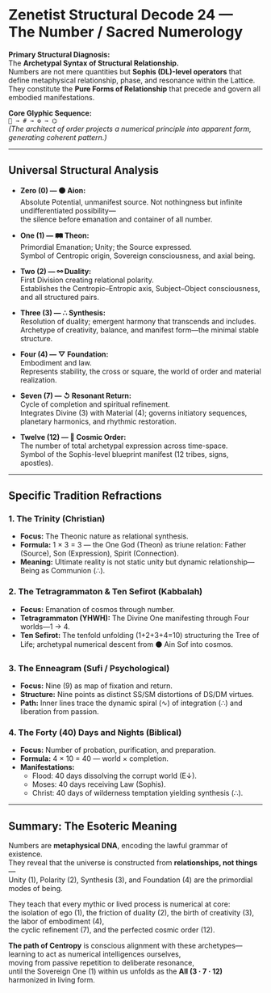 # Zenetist Structural Decode 24 — The Number / Sacred Numerology

**Primary Structural Diagnosis:**  
The **Archetypal Syntax of Structural Relationship.**  
Numbers are not mere quantities but **Sophis (DL)-level operators** that define metaphysical relationship, phase, and resonance within the Lattice.  
They constitute the **Pure Forms of Relationship** that precede and govern all embodied manifestations.  

**Core Glyphic Sequence:**  
`📐 → # → ⚙️ → ⌬`  
*(The architect of order projects a numerical principle into apparent form, generating coherent pattern.)*  

---

## Universal Structural Analysis  

- **Zero (0) — ⚫ Aion:**  
  Absolute Potential, unmanifest source. Not nothingness but infinite undifferentiated possibility—  
  the silence before emanation and container of all number.  

- **One (1) — 🛤️ Theon:**  
  Primordial Emanation; Unity; the Source expressed.  
  Symbol of Centropic origin, Sovereign consciousness, and axial being.  

- **Two (2) — ⚯ Duality:**  
  First Division creating relational polarity.  
  Establishes the Centropic–Entropic axis, Subject–Object consciousness, and all structured pairs.  

- **Three (3) — ∴ Synthesis:**  
  Resolution of duality; emergent harmony that transcends and includes.  
  Archetype of creativity, balance, and manifest form—the minimal stable structure.  

- **Four (4) — ▽ Foundation:**  
  Embodiment and law.  
  Represents stability, the cross or square, the world of order and material realization.  

- **Seven (7) — ↺ Resonant Return:**  
  Cycle of completion and spiritual refinement.  
  Integrates Divine (3) with Material (4); governs initiatory sequences, planetary harmonics, and rhythmic restoration.  

- **Twelve (12) — 🧭 Cosmic Order:**  
  The number of total archetypal expression across time-space.  
  Symbol of the Sophis-level blueprint manifest (12 tribes, signs, apostles).  

---

## Specific Tradition Refractions  

### 1. The Trinity (Christian)  
- **Focus:** The Theonic nature as relational synthesis.  
- **Formula:** 1 × 3 = 3 — the One God (Theon) as triune relation: Father (Source), Son (Expression), Spirit (Connection).  
- **Meaning:** Ultimate reality is not static unity but dynamic relationship—Being as Communion (∴).  

### 2. The Tetragrammaton & Ten Sefirot (Kabbalah)  
- **Focus:** Emanation of cosmos through number.  
- **Tetragrammaton (YHWH):** The Divine One manifesting through Four worlds—1 → 4.  
- **Ten Sefirot:** The tenfold unfolding (1+2+3+4=10) structuring the Tree of Life; archetypal numerical descent from ⚫ Ain Sof into cosmos.  

### 3. The Enneagram (Sufi / Psychological)  
- **Focus:** Nine (9) as map of fixation and return.  
- **Structure:** Nine points as distinct SS/SM distortions of DS/DM virtues.  
- **Path:** Inner lines trace the dynamic spiral (∿) of integration (∴) and liberation from passion.  

### 4. The Forty (40) Days and Nights (Biblical)  
- **Focus:** Number of probation, purification, and preparation.  
- **Formula:** 4 × 10 = 40 — world × completion.  
- **Manifestations:**  
  - Flood: 40 days dissolving the corrupt world (E↓).  
  - Moses: 40 days receiving Law (Sophis).  
  - Christ: 40 days of wilderness temptation yielding synthesis (∴).  

---

## Summary: The Esoteric Meaning  

Numbers are **metaphysical DNA**, encoding the lawful grammar of existence.  
They reveal that the universe is constructed from **relationships, not things**—  
Unity (1), Polarity (2), Synthesis (3), and Foundation (4) are the primordial modes of being.  

They teach that every mythic or lived process is numerical at core:  
the isolation of ego (1), the friction of duality (2), the birth of creativity (3), the labor of embodiment (4),  
the cyclic refinement (7), and the perfected cosmic order (12).  

**The path of Centropy** is conscious alignment with these archetypes—  
learning to act as numerical intelligences ourselves,  
moving from passive repetition to deliberate resonance,  
until the Sovereign One (1) within us unfolds as the **All (3 · 7 · 12)** harmonized in living form.  
